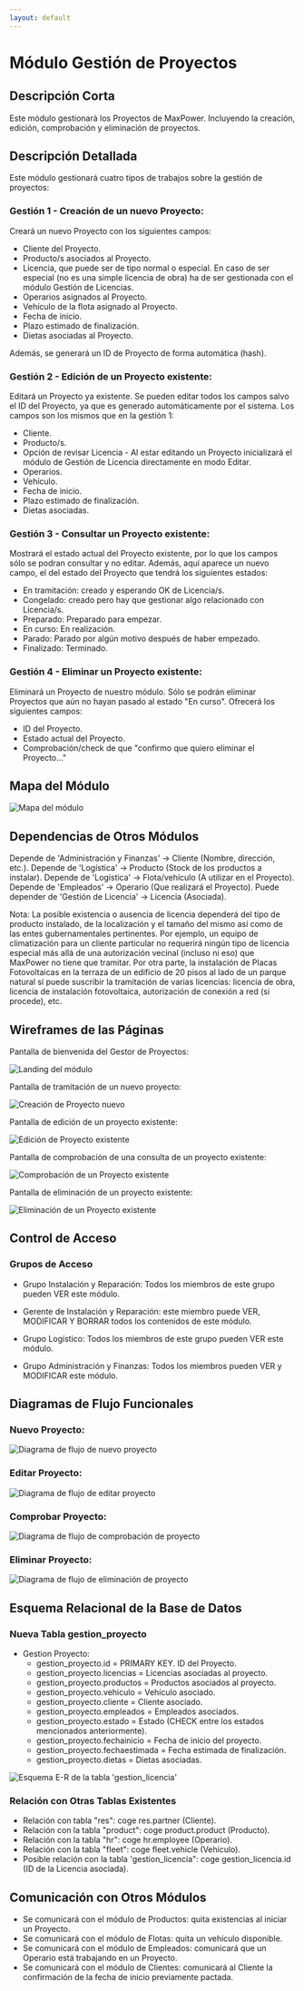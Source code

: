 ```yaml
---
layout: default
---
```


# Módulo Gestión de Proyectos

## Descripción Corta

Este módulo gestionará los Proyectos de MaxPower. Incluyendo la creación, edición, comprobación y eliminación de proyectos.

## Descripción Detallada

Este módulo gestionará cuatro tipos de trabajos sobre la gestión de proyectos:

### Gestión 1 - Creación de un nuevo Proyecto:

Creará un nuevo Proyecto con los siguientes campos:

- Cliente del Proyecto.
- Producto/s asociados al Proyecto.
- Licencia, que puede ser de tipo normal o especial. En caso de ser especial
(no es una simple licencia de obra) ha de ser gestionada con el módulo Gestión
de Licencias.
- Operarios asignados al Proyecto.
- Vehículo de la flota asignado al Proyecto.
- Fecha de inicio.
- Plazo estimado de finalización.
- Dietas asociadas al Proyecto.

Además, se generará un ID de Proyecto de forma automática (hash).

### Gestión 2 - Edición de un Proyecto existente:

Editará un Proyecto ya existente. Se pueden editar todos los campos salvo el ID del Proyecto, ya que es generado automáticamente por el sistema. Los campos son los mismos que en la gestión 1:

- Cliente.
- Producto/s.
- Opción de revisar Licencia - Al estar editando un Proyecto inicializará el módulo de Gestión de Licencia directamente en modo Editar.
- Operarios.
- Vehículo.
- Fecha de inicio.
- Plazo estimado de finalización.
- Dietas asociadas.

### Gestión 3 - Consultar un Proyecto existente:

Mostrará el estado actual del Proyecto existente, por lo que los campos sólo se podran consultar y no editar. Además, aquí aparece un nuevo campo, el del estado del Proyecto que tendrá los siguientes estados:

- En tramitación: creado y esperando OK de Licencia/s.
- Congelado: creado pero hay que gestionar algo relacionado con Licencia/s.
- Preparado: Preparado para empezar.
- En curso: En realización.
- Parado: Parado por algún motivo después de haber empezado.
- Finalizado: Terminado.

### Gestión 4 - Eliminar un Proyecto existente:

Eliminará un Proyecto de nuestro módulo. Sólo se podrán eliminar Proyectos que aún no hayan pasado al estado "En curso". Ofrecerá los siguientes campos:

- ID del Proyecto.
- Estado actual del Proyecto.
- Comprobación/check de que "confirmo que quiero eliminar el Proyecto..."


## Mapa del Módulo

![Mapa del módulo](img/general.png)

## Dependencias de Otros Módulos

Depende de 'Administración y Finanzas' -> Cliente (Nombre, dirección, etc.).
Depende de 'Logística' -> Producto (Stock de los productos a instalar).
Depende de 'Logística' -> Flota/vehículo (A utilizar en el Proyecto).
Depende de 'Empleados' -> Operario (Que realizará el Proyecto).
Puede depender de 'Gestión de Licencia' -> Licencia (Asociada).

Nota: La posible existencia o ausencia de licencia dependerá del tipo de producto instalado, de la localización y el tamaño del mismo
así como de las entes gubernamentales pertinentes. Por ejemplo, un equipo de climatización para un cliente particular no requerirá ningún
tipo de licencia especial más allá de una autorización vecinal (incluso ni eso) que MaxPower no tiene que tramitar. Por otra parte, la instalación de Placas
Fotovoltaicas en la terraza de un edificio de 20 pisos al lado de un parque natural sí puede suscribir la tramitación de varias licencias:
licencia de obra, licencia de instalación fotovoltaica, autorización de conexión a red (si procede), etc.

## Wireframes de las Páginas

Pantalla de bienvenida del Gestor de Proyectos:

![Landing del módulo](img/landing.png)

Pantalla de tramitación de un nuevo proyecto:

![Creación de Proyecto nuevo](img/new.png)

Pantalla de edición de un proyecto existente:

![Edición de Proyecto existente](img/edit.png)

Pantalla de comprobación de una consulta de un proyecto existente:

![Comprobación de un Proyecto existente](img/check.png)

Pantalla de eliminación de un proyecto existente:

![Eliminación de un Proyecto existente](img/delete.png)


## Control de Acceso

### Grupos de Acceso

- Grupo Instalación y Reparación: Todos los miembros de este grupo pueden VER este módulo.

- Gerente de Instalación y Reparación: este miembro puede VER, MODIFICAR Y BORRAR 
todos los contenidos de este módulo.

- Grupo Logístico: Todos los miembros de este grupo pueden VER este módulo.

- Grupo Administración y Finanzas: Todos los miembros pueden VER y MODIFICAR este módulo.


## Diagramas de Flujo Funcionales

### Nuevo Proyecto:

![Diagrama de flujo de nuevo proyecto](img/fluxnew.png)

### Editar Proyecto:

![Diagrama de flujo de editar proyecto](img/fluxedit.png)

### Comprobar Proyecto:

![Diagrama de flujo de comprobación de proyecto](img/fluxcheck.png)

### Eliminar Proyecto:

![Diagrama de flujo de eliminación de proyecto](img/fluxdelete.png)


## Esquema Relacional de la Base de Datos

### Nueva Tabla gestion_proyecto

- Gestion Proyecto:
    - gestion_proyecto.id = PRIMARY KEY. ID del Proyecto.
    - gestion_proyecto.licencias = Licencias asociadas al proyecto.
    - gestion_proyecto.productos = Productos asociados al proyecto.
    - gestion_proyecto.vehiculo = Vehículo asociado.
    - gestion_proyecto.cliente = Cliente asociado.
    - gestion_proyecto.empleados = Empleados asociados.
    - gestion_proyecto.estado = Estado (CHECK entre los estados mencionados anteriormente).
    - gestion_proyecto.fechainicio = Fecha de inicio del proyecto.
    - gestion_proyecto.fechaestimada = Fecha estimada de finalización.
    - gestion_proyecto.dietas = Dietas asociadas.

![Esquema E-R de la tabla 'gestion_licencia'](img/erdiag.png)

### Relación con Otras Tablas Existentes

- Relación con tabla "res": coge res.partner (Cliente).
- Relación con la tabla "product": coge product.product (Producto).
- Relación con la tabla "hr": coge hr.employee (Operario).
- Relación con la tabla "fleet": coge fleet.vehicle (Vehículo).
- Posible relación con la tabla 'gestion_licencia": coge gestion_licencia.id (ID de la Licencia asociada).

## Comunicación con Otros Módulos

- Se comunicará con el módulo de Productos: quita existencias al iniciar un Proyecto.
- Se comunicará con el módulo de Flotas: quita un vehículo disponible.
- Se comunicará con el módulo de Empleados: comunicará que un Operario está trabajando en un Proyecto.
- Se comunicará con el módulo de Clientes: comunicará al Cliente la confirmación de la fecha de inicio previamente pactada.


